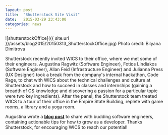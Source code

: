 ```yaml
---
layout: post
title:  "Shutterstock Site Visit"
date:   2015-03-29 23:43:00
categories: news
---
```


![shutterstockOffice]({{ site.url }}/assets/blog2015/20150313_ShutterstockOffice.jpg)
Photo credit: Bilyana Dimitrova

Shutterstock recently invited WICS to their office, where we met some of their engineers. Augustina Ragwitz (Software Engineer), Fotios Lindiakos (Software Engineer), Allan Feid (Infrastructure Engineer) and Julianna Press (UX Designer) took a break from the company's internal hackathon, Code Rage, to chat with WICS about the technical challenges and culture at Shutterstock and how to succeed in classes and internships (gaining a breadth of CS knowledge and discovering a passion for a particular topic were two key ingredients). After the panel, the Shutterstock team treated WICS to a tour of their office in the Empire State Building, replete with game rooms, a library and a yoga room.

Augustina wrote a [**blog post**][blogpost] to share with budding software engineers, containing actionable tips for how to grow as a developer. Thanks Shutterstock, for encouraging WICS to reach our potential!

[blogpost]: http://bit.ly/criticalskillsyouwontlearn
